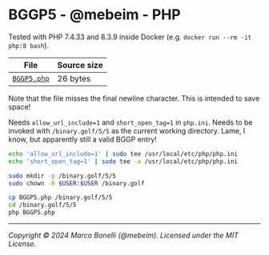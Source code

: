 # BGGP5 - @mebeim - PHP

Tested with PHP 7.4.33 and 8.3.9 inside Docker
(e.g. `docker run --rm -it php:8 bash`).

| File                     | Source size |
|--------------------------|-------------|
| [`BGGP5.php`](BGGP5.php) | 26 bytes    |

Note that the file misses the final newline character. This is intended to save
space!

Needs `allow_url_include=1` and `short_open_tag=1` in `php.ini`. Needs to be
invoked with `/binary.golf/5/5` as the current working directory. Lame, I know,
but apparently still a valid BGGP entry!

```bash
echo 'allow_url_include=1' | sudo tee /usr/local/etc/php/php.ini
echo 'short_open_tag=1' | sudo tee -a /usr/local/etc/php/php.ini

sudo mkdir -p /binary.golf/5/5
sudo chown -R $USER:$USER /binary.golf

cp BGGP5.php /binary.golf/5/5
cd /binary.golf/5/5
php BGGP5.php
```

---

*Copyright &copy; 2024 Marco Bonelli (@mebeim). Licensed under the MIT License.*
